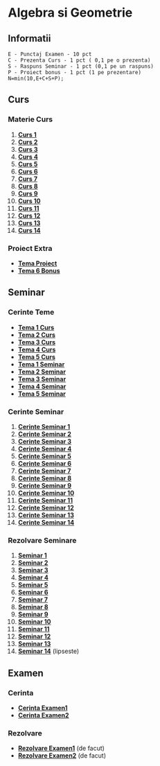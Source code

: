 # Algebra si Geometrie
## Informatii

    E - Punctaj Examen - 10 pct
    C - Prezenta Curs - 1 pct ( 0,1 pe o prezenta)
    S - Raspuns Seminar - 1 pct (0,1 pe un raspuns)
    P - Proiect bonus - 1 pct (1 pe prezentare)
    N=min(10,E+C+S+P);

## Curs
### Materie Curs
 1.   [**Curs 1**](https://github.com/Mach3tryhard/FMI-CTI/blob/main/Anul1/Algebra%20si%20Geometrie/S1AG%20Curs/C1.AG.16.2024.2025.pdf)
 2.   [**Curs 2**](https://github.com/Mach3tryhard/FMI-CTI/blob/main/Anul1/Algebra%20si%20Geometrie/S1AG%20Curs/C2.AG.16.2024-2025.pdf)
 3. [**Curs 3**](https://github.com/Mach3tryhard/FMI-CTI/blob/main/Anul1/Algebra%20si%20Geometrie/S1AG%20Curs/C3.AG.16.2024-2025.pdf)
 4. [**Curs 4**](https://github.com/Mach3tryhard/FMI-CTI/blob/main/Anul1/Algebra%20si%20Geometrie/S1AG%20Curs/C4.AG.16.2024-2025.pdf)
 5. [**Curs 5**](https://github.com/Mach3tryhard/FMI-CTI/blob/main/Anul1/Algebra%20si%20Geometrie/S1AG%20Curs/C5.AG.16.2024-2025.pdf)
 6. [**Curs 6**](https://github.com/Mach3tryhard/FMI-CTI/blob/main/Anul1/Algebra%20si%20Geometrie/S1AG%20Curs/C6.AG.16.2024-2025.pdf)
 7. [**Curs 7**](https://github.com/Mach3tryhard/FMI-CTI/blob/main/Anul1/Algebra%20si%20Geometrie/S1AG%20Curs/C7.AG.16.2024-2025.pdf)
 8. [**Curs 8**](https://github.com/Mach3tryhard/FMI-CTI/blob/main/Anul1/Algebra%20si%20Geometrie/S1AG%20Curs/C8.AG.16.2024-2025.pdf)
 9. [**Curs 9**](https://github.com/Mach3tryhard/FMI-CTI/blob/main/Anul1/Algebra%20si%20Geometrie/S1AG%20Curs/C9.AG.16.2024-2025.pdf)
 10. [**Curs 10**](https://github.com/Mach3tryhard/FMI-CTI/blob/main/Anul1/Algebra%20si%20Geometrie/S1AG%20Curs/CA.AG.16.2024-2025.pdf)
 11.  [**Curs 11**](https://github.com/Mach3tryhard/FMI-CTI/blob/main/Anul1/Algebra%20si%20Geometrie/S1AG%20Curs/CB.AG.16.2024-2025.pdf)
 12.  [**Curs 12**](https://github.com/Mach3tryhard/FMI-CTI/blob/main/Anul1/Algebra%20si%20Geometrie/S1AG%20Curs/CC.AG.16.2024-2025.pdf)
 13.  [**Curs 13**](https://github.com/Mach3tryhard/FMI-CTI/blob/main/Anul1/Algebra%20si%20Geometrie/S1AG%20Curs/CD.AG.16.2024-2025.pdf)
 14.  [**Curs 14**](https://github.com/Mach3tryhard/FMI-CTI/blob/main/Anul1/Algebra%20si%20Geometrie/S1AG%20Curs/CE.AG.16.2024-2025.pdf)
### Proiect Extra
- [**Tema Proiect**](https://github.com/Mach3tryhard/FMI-CTI/blob/main/Anul1/Algebra%20si%20Geometrie/S1AG%20Seminar/Cerinte%20Teme/Tema-Proiect.pdf)
- [**Tema 6 Bonus**](https://github.com/Mach3tryhard/FMI-CTI/blob/main/Anul1/Algebra%20si%20Geometrie/S1AG%20Seminar/Cerinte%20Teme/T6.Bonus.pdf)

## Seminar
### Cerinte Teme
- [**Tema 1 Curs**](https://github.com/Mach3tryhard/FMI-CTI/blob/main/Anul1/Algebra%20si%20Geometrie/S1AG%20Seminar/Cerinte%20Teme/T1C.AG.pdf)
- [**Tema 2 Curs**](https://github.com/Mach3tryhard/FMI-CTI/blob/main/Anul1/Algebra%20si%20Geometrie/S1AG%20Seminar/Cerinte%20Teme/T2C.AG.pdf)
- [**Tema 3 Curs**](https://github.com/Mach3tryhard/FMI-CTI/blob/main/Anul1/Algebra%20si%20Geometrie/S1AG%20Seminar/Cerinte%20Teme/T3C.AG.pdf)
- [**Tema 4 Curs**](https://github.com/Mach3tryhard/FMI-CTI/blob/main/Anul1/Algebra%20si%20Geometrie/S1AG%20Seminar/Cerinte%20Teme/T4C.AG.pdf)
- [**Tema 5 Curs**](https://github.com/Mach3tryhard/FMI-CTI/blob/main/Anul1/Algebra%20si%20Geometrie/S1AG%20Seminar/Cerinte%20Teme/T5C.AG.pdf)
- [**Tema 1 Seminar**](https://github.com/Mach3tryhard/FMI-CTI/blob/main/Anul1/Algebra%20si%20Geometrie/S1AG%20Seminar/Cerinte%20Teme/T1S.AG.pdf)
- [**Tema 2 Seminar**](https://github.com/Mach3tryhard/FMI-CTI/blob/main/Anul1/Algebra%20si%20Geometrie/S1AG%20Seminar/Cerinte%20Teme/T2S.AG.pdf)
- [**Tema 3 Seminar**](https://github.com/Mach3tryhard/FMI-CTI/blob/main/Anul1/Algebra%20si%20Geometrie/S1AG%20Seminar/Cerinte%20Teme/T3S.AG.pdf)
- [**Tema 4 Seminar**](https://github.com/Mach3tryhard/FMI-CTI/blob/main/Anul1/Algebra%20si%20Geometrie/S1AG%20Seminar/Cerinte%20Teme/T4S.AG.pdf)
- [**Tema 5 Seminar**](https://github.com/Mach3tryhard/FMI-CTI/blob/main/Anul1/Algebra%20si%20Geometrie/S1AG%20Seminar/Cerinte%20Teme/T5S.AG.pdf)
### Cerinte Seminar
 1. [**Cerinte Seminar 1**](https://github.com/Mach3tryhard/FMI-CTI/blob/main/Anul1/Algebra%20si%20Geometrie/S1AG%20Seminar/ListeProbleme/Lista.S1.AG.16.2024.pdf)
 2. [**Cerinte Seminar 2**](https://github.com/Mach3tryhard/FMI-CTI/blob/main/Anul1/Algebra%20si%20Geometrie/S1AG%20Seminar/ListeProbleme/Lista.S2.AG.16.2024.pdf)
 3. [**Cerinte Seminar 3**](https://github.com/Mach3tryhard/FMI-CTI/blob/main/Anul1/Algebra%20si%20Geometrie/S1AG%20Seminar/ListeProbleme/Lista.S3.AG.16.2024.pdf)
 4. [**Cerinte Seminar 4**](https://github.com/Mach3tryhard/FMI-CTI/blob/main/Anul1/Algebra%20si%20Geometrie/S1AG%20Seminar/ListeProbleme/Lista.S4.AG.16.2024.pdf)
 5. [**Cerinte Seminar 5**](https://github.com/Mach3tryhard/FMI-CTI/blob/main/Anul1/Algebra%20si%20Geometrie/S1AG%20Seminar/ListeProbleme/Lista.S5.AG.16.2024.pdf)
 6. [**Cerinte Seminar 6**](https://github.com/Mach3tryhard/FMI-CTI/blob/main/Anul1/Algebra%20si%20Geometrie/S1AG%20Seminar/ListeProbleme/Lista.S6.AG.16.2024.pdf)
 7. [**Cerinte Seminar 7**](https://github.com/Mach3tryhard/FMI-CTI/blob/main/Anul1/Algebra%20si%20Geometrie/S1AG%20Seminar/ListeProbleme/Lista.S7.AG.16.2024.pdf)
 8. [**Cerinte Seminar 8**](https://github.com/Mach3tryhard/FMI-CTI/blob/main/Anul1/Algebra%20si%20Geometrie/S1AG%20Seminar/ListeProbleme/Lista.S8.AG.16.2024.pdf)
 9. [**Cerinte Seminar 9**](https://github.com/Mach3tryhard/FMI-CTI/blob/main/Anul1/Algebra%20si%20Geometrie/S1AG%20Seminar/ListeProbleme/Lista.S9.AG.16.2024.pdf)
 10. [**Cerinte Seminar 10**](https://github.com/Mach3tryhard/FMI-CTI/blob/main/Anul1/Algebra%20si%20Geometrie/S1AG%20Seminar/ListeProbleme/Lista.SA.AG.16.2024.pdf)
 11.  [**Cerinte Seminar 11**](https://github.com/Mach3tryhard/FMI-CTI/blob/main/Anul1/Algebra%20si%20Geometrie/S1AG%20Seminar/ListeProbleme/Lista.SB.AG.16.2024.pdf)
 12.  [**Cerinte Seminar 12**](https://github.com/Mach3tryhard/FMI-CTI/blob/main/Anul1/Algebra%20si%20Geometrie/S1AG%20Seminar/ListeProbleme/Lista.SC.AG.16.2024.pdf)
 13.  [**Cerinte Seminar 13**](https://github.com/Mach3tryhard/FMI-CTI/blob/main/Anul1/Algebra%20si%20Geometrie/S1AG%20Seminar/ListeProbleme/Lista.SD.AG.16.2024.pdf)
 14.  [**Cerinte Seminar 14**](https://github.com/Mach3tryhard/FMI-CTI/blob/main/Anul1/Algebra%20si%20Geometrie/S1AG%20Seminar/ListeProbleme/Lista.SE.AG.16.2024.pdf)
### Rezolvare Seminare
 1. [**Seminar 1**](https://github.com/Mach3tryhard/FMI-CTI/blob/main/Anul1/Algebra%20si%20Geometrie/S1AG%20Seminar/Seminar1.pdf)
 2. [**Seminar 2**](https://github.com/Mach3tryhard/FMI-CTI/blob/main/Anul1/Algebra%20si%20Geometrie/S1AG%20Seminar/Seminar2.pdf)
 3. [**Seminar 3**](https://github.com/Mach3tryhard/FMI-CTI/blob/main/Anul1/Algebra%20si%20Geometrie/S1AG%20Seminar/Seminar3.pdf)
 4. [**Seminar 4**](https://github.com/Mach3tryhard/FMI-CTI/blob/main/Anul1/Algebra%20si%20Geometrie/S1AG%20Seminar/Seminar4.pdf)
 5. [**Seminar 5**](https://github.com/Mach3tryhard/FMI-CTI/blob/main/Anul1/Algebra%20si%20Geometrie/S1AG%20Seminar/Seminar5.pdf)
 6. [**Seminar 6**](https://github.com/Mach3tryhard/FMI-CTI/blob/main/Anul1/Algebra%20si%20Geometrie/S1AG%20Seminar/Seminar6.pdf)
 7. [**Seminar 7**](https://github.com/Mach3tryhard/FMI-CTI/blob/main/Anul1/Algebra%20si%20Geometrie/S1AG%20Seminar/Seminar7.pdf)
 8. [**Seminar 8**](https://github.com/Mach3tryhard/FMI-CTI/blob/main/Anul1/Algebra%20si%20Geometrie/S1AG%20Seminar/Seminar8.pdf)
 9. [**Seminar 9**](https://github.com/Mach3tryhard/FMI-CTI/blob/main/Anul1/Algebra%20si%20Geometrie/S1AG%20Seminar/Seminar9.pdf)
 10. [**Seminar 10**](https://github.com/Mach3tryhard/FMI-CTI/blob/main/Anul1/Algebra%20si%20Geometrie/S1AG%20Seminar/SeminarA.pdf)
 11.  [**Seminar 11**](https://github.com/Mach3tryhard/FMI-CTI/blob/main/Anul1/Algebra%20si%20Geometrie/S1AG%20Seminar/SeminarB.pdf)
 12.  [**Seminar 12**](https://github.com/Mach3tryhard/FMI-CTI/blob/main/Anul1/Algebra%20si%20Geometrie/S1AG%20Seminar/SeminarC.pdf)
 13.  [**Seminar 13**](https://github.com/Mach3tryhard/FMI-CTI/blob/main/Anul1/Algebra%20si%20Geometrie/S1AG%20Seminar/SeminarD.pdf)
 14.  [**Seminar 14**](https://github.com/Mach3tryhard/FMI-CTI/blob/main/Anul1/Algebra%20si%20Geometrie/S1AG%20Seminar/SeminarE.pdf) (lipseste)
## Examen
### Cerinta
- [**Cerinta Examen1**](https://github.com/Mach3tryhard/FMI-CTI/blob/main/Anul1/Algebra%20si%20Geometrie/S1AG%20Examen/Cerinta/CerintaAG1.jpeg)
- [**Cerinta Examen2**](https://github.com/Mach3tryhard/FMI-CTI/blob/main/Anul1/Algebra%20si%20Geometrie/S1AG%20Examen/Cerinta/CerintaAG2.jpeg)
### Rezolvare
- [**Rezolvare Examen1**](https://github.com/Mach3tryhard/FMI-CTI/blob/main/Anul1/Algebra%20si%20Geometrie/S1AG%20Examen/Problema1.jpeg) (de facut)
- [**Rezolvare Examen2**](https://github.com/Mach3tryhard/FMI-CTI/blob/main/Anul1/Algebra%20si%20Geometrie/S1AG%20Examen/Problema2a.jpeg) (de facut)

